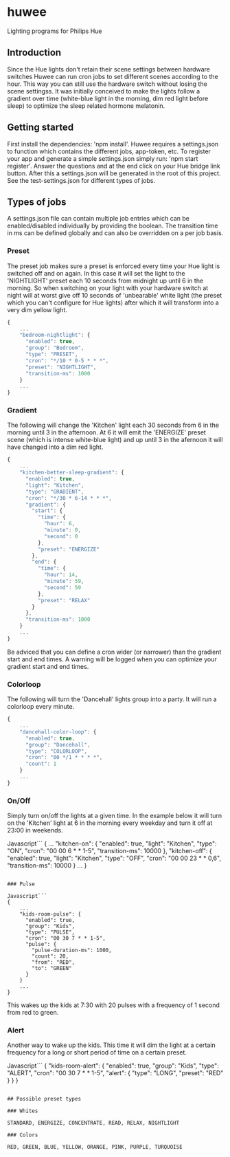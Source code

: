 # huwee
Lighting programs for Philips Hue

## Introduction

Since the Hue lights don't retain their scene settings between hardware switches Huwee can
run cron jobs to set different scenes according to the hour. This way you can still use the
hardware switch without losing the scene settingss.
It was initially conceived to make the lights follow a gradient over time (white-blue light
in the morning, dim red light before sleep) to optimize the sleep related hormone melatonin.

## Getting started

First install the dependencies: 'npm install'.
Huwee requires a settings.json to function which contains the different jobs, app-token, etc.
To register your app and generate a simple settings.json simply run: 'npm start register'.
Answer the questions and at the end click on your Hue bridge link button. After this a settings.json
will be generated in the root of this project. See the test-settings.json for different types of jobs.

## Types of jobs

A settings.json file can contain multiple job entries which can be enabled/disabled individually
by providing the boolean. The transition time in ms can be defined globally and can also be overridden
on a per job basis.

### Preset

The preset job makes sure a preset is enforced every time your Hue light is switched off and on again.
In this case it will set the light to the 'NIGHTLIGHT' preset each 10 seconds from midnight up until 6 in the morning.
So when switching on your light with your hardware switch at night will at worst give off 10 seconds of
'unbearable' white light (the preset which you can't configure for Hue lights) after which it will
transform into a very dim yellow light.

```Javascript
{
    ...
    "bedroom-nightlight": {
      "enabled": true,
      "group": "Bedroom",
      "type": "PRESET",
      "cron": "*/10 * 0-5 * * *",
      "preset": "NIGHTLIGHT",
      "transition-ms": 1000
    }
    ...
}
```

### Gradient

The following will change the 'Kitchen' light each 30 seconds from 6 in the morning until 3 in the
afternoon. At 6 it will emit the 'ENERGIZE' preset scene (which is intense white-blue light) and up
until 3 in the afernoon it will have changed into a dim red light.

```Javascript
{
    ...
    "kitchen-better-sleep-gradient": {
      "enabled": true,
      "light": "Kitchen",
      "type": "GRADIENT",
      "cron": "*/30 * 6-14 * * *",
      "gradient": {
        "start": {
          "time": {
            "hour": 6,
            "minute": 0,
            "second": 0
          },
          "preset": "ENERGIZE"
        },
        "end": {
          "time": {
            "hour": 14,
            "minute": 59,
            "second": 59
          },
          "preset": "RELAX"
        }
      },
      "transition-ms": 1000
    }
    ...
}
```
Be adviced that you can define a cron wider (or narrower) than the gradient start and end times. A warning will
be logged when you can optimize your gradient start and end times.

### Colorloop

The following will turn the 'Dancehall' lights group into a party. It will run a colorloop every minute.

```Javascript
{
    ...
    "dancehall-color-loop": {
      "enabled": true,
      "group": "Dancehall",
      "type": "COLORLOOP",
      "cron": "00 */1 * * * *",
      "count": 1
    }
    ...
}
```

### On/Off

Simply turn on/off the lights at a given time. In the example below it will turn on
the 'Kitchen' light at 6 in the morning every weekday and turn it off at 23:00 in weekends.

Javascript```
{
    ...
    "kitchen-on": {
      "enabled": true,
      "light": "Kitchen",
      "type": "ON",
      "cron": "00 00 6 * * 1-5",
      "transition-ms": 10000
    },
    "kitchen-off": {
      "enabled": true,
      "light": "Kitchen",
      "type": "OFF",
      "cron": "00 00 23 * * 0,6",
      "transition-ms": 10000
    }
    ...
}
```

### Pulse

Javascript```
{
    ...
    "kids-room-pulse": {
      "enabled": true,
      "group": "Kids",
      "type": "PULSE",
      "cron": "00 30 7 * * 1-5",
      "pulse": {
        "pulse-duration-ms": 1000,
        "count": 20,
        "from": "RED",
        "to": "GREEN"
      }
    }
    ...
}
```

This wakes up the kids at 7:30 with 20 pulses with a frequency of 1 second from red to green.

### Alert

Another way to wake up the kids. This time it will dim the light at a certain frequency for
a long or short period of time on a certain preset.

Javascript```
{
    "kids-room-alert": {
      "enabled": true,
      "group": "Kids",
      "type": "ALERT",
      "cron": "00 30 7 * * 1-5",
      "alert": {
        "type": "LONG",
        "preset": "RED"
      }
    }
}
```

## Possible preset types

### Whites

STANDARD, ENERGIZE, CONCENTRATE, READ, RELAX, NIGHTLIGHT

### Colors

RED, GREEN, BLUE, YELLOW, ORANGE, PINK, PURPLE, TURQUOISE
